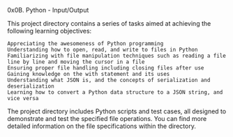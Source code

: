 0x0B. Python - Input/Output

This project directory contains a series of tasks aimed at achieving the following learning objectives:

    Appreciating the awesomeness of Python programming
    Understanding how to open, read, and write to files in Python
    Familiarizing with file manipulation techniques such as reading a file line by line and moving the cursor in a file
    Ensuring proper file handling including closing files after use
    Gaining knowledge on the with statement and its uses
    Understanding what JSON is, and the concepts of serialization and deserialization
    Learning how to convert a Python data structure to a JSON string, and vice versa

The project directory includes Python scripts and test cases, all designed to demonstrate and test the specified file operations. You can find more detailed information on the file specifications within the directory.

